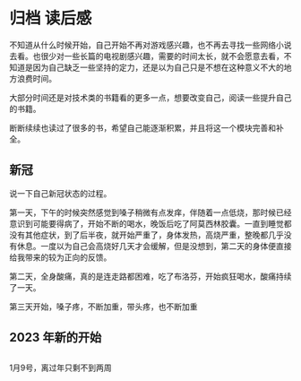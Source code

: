 # 归档 读后感

不知道从什么时候开始，自己开始不再对游戏感兴趣，也不再去寻找一些网络小说去看。也很少对一些长篇的电视剧感兴趣，需要的时间太长，就不会愿意去看，不知道是因为自己缺乏一些坚持的定力，还是以为自己只是不想在这种意义不大的地方浪费时间。

大部分时间还是对技术类的书籍看的更多一点，想要改变自己，阅读一些提升自己的书籍。  

断断续续也读过了很多的书，希望自己能逐渐积累，并且将这一个模块完善和补全。

## 新冠

说一下自己新冠状态的过程。

第一天，下午的时候突然感觉到嗓子稍微有点发痒，伴随着一点低烧，那时候已经意识到可能要得病了，开始不断的喝水，晚饭后吃了阿莫西林胶囊。一直到睡觉都没有其他症状，到了后半夜，就开始严重了，身体发热，高烧严重，整晚都几乎没有休息。一度以为自己会高烧好几天才会缓解，但是没想到，第二天的身体便直接给我带来的较为正向的反馈。

第二天，全身酸痛，真的是连走路都困难，吃了布洛芬，开始疯狂喝水，酸痛持续了一天。

第三天开始，嗓子疼，不断加重，带头疼，也不断加重

## 2023 年新的开始

## 

1月9号，离过年只剩不到两周
